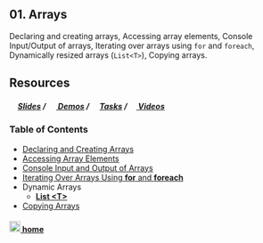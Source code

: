 ## 01. Arrays
Declaring and creating arrays, Accessing array elements, Console Input/Output of arrays, Iterating over arrays using `for` and `foreach`, Dynamically resized arrays (`List<T>`), Copying arrays.

## Resources

##### [<img src="https://raw.githubusercontent.com/TelerikAcademy/Common/master/icons/presentation.png" height="15" />Slides](https://rawgit.com/TelerikAcademy/CSharp-Part-2/master/Topics/01.%20Arrays/slides/index.html) / [<img src="https://raw.githubusercontent.com/TelerikAcademy/Common/master/icons/code.png" height="15"> Demos](demos) / [<img src="https://raw.githubusercontent.com/TelerikAcademy/Common/master/icons/homework.png" height="15">Tasks](homework) / [<img src="https://raw.githubusercontent.com/TelerikAcademy/Common/master/icons/video.png" height="13"> Videos](VIDEOS.md)

### Table of Contents
- [Declaring and Creating Arrays](slides/README.md/#declare)
- [Accessing Array Elements](slides/README.md/#access)
- [Console Input and Output of Arrays](slides/README.md/#inout)
- [Iterating Over Arrays Using **for** and **foreach**](slides/README.md/#iterate)
- Dynamic Arrays
  - [**List &lt;T>**](slides/README.md/#lists)
- [Copying Arrays](slides/README.md/#copy)

#### [<img src="https://raw.githubusercontent.com/TelerikAcademy/Common/master/icons/home.png" height="20" /> home](/README.md)
